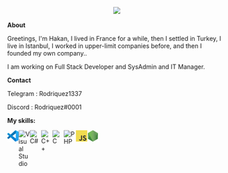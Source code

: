<p align="center">
<img src="https://i.imgur.com/iZCwFPz.gif" />
</p>

<p><strong>About</strong></p>
<p>Greetings, I'm Hakan, I lived in France for a while, then I settled in Turkey, I live in Istanbul, I worked in upper-limit companies before, and then I founded my own company..</p>
<p>I am working on Full Stack Developer and SysAdmin and IT Manager.</p>

<p><strong>Contact</strong></p>
<p>Telegram : Rodriquez1337</p>
<p>Discord : Rodriquez#0001</p>

<p><strong>My skills:</strong></p>
  <p align="center">
  <p><a target="_blank" rel="noopener noreferrer" href="https://raw.githubusercontent.com/github/explore/80688e429a7d4ef2fca1e82350fe8e3517d3494d/topics/visual-studio-code/visual-studio-code.png"><img align="left" alt="Visual Studio Code" width="26px" src="https://raw.githubusercontent.com/github/explore/80688e429a7d4ef2fca1e82350fe8e3517d3494d/topics/visual-studio-code/visual-studio-code.png" style="max-width:100%;"></a></p>
<p><a target="_blank" rel="noopener noreferrer" href="https://camo.githubusercontent.com/fb491a709379e205efd167d7592ef07047d7682bd315891c5add5d4af99bd13b/68747470733a2f2f6d656469612e646973636f72646170702e6e65742f6174746163686d656e74732f3835363238343639313531343339323537372f3837303939333638313832303238363938362f3132303070782d56697375616c5f53747564696f5f49636f6e5f323031392e706e673f77696474683d333930266865696768743d333930"><img align="left" alt="Visual Studio" width="26px" src="https://camo.githubusercontent.com/fb491a709379e205efd167d7592ef07047d7682bd315891c5add5d4af99bd13b/68747470733a2f2f6d656469612e646973636f72646170702e6e65742f6174746163686d656e74732f3835363238343639313531343339323537372f3837303939333638313832303238363938362f3132303070782d56697375616c5f53747564696f5f49636f6e5f323031392e706e673f77696474683d333930266865696768743d333930" data-canonical-src="https://media.discordapp.net/attachments/856284691514392577/870993681820286986/1200px-Visual_Studio_Icon_2019.png?width=390&amp;height=390" style="max-width:100%;"></a></p>
<p><a target="_blank" rel="noopener noreferrer" href="https://camo.githubusercontent.com/61670b186f3a7f08fa920494b4202dfc0b81fd6b821be4f70866b41d37ad4ecb/68747470733a2f2f6d656469612e646973636f72646170702e6e65742f6174746163686d656e74732f3835363238343639313531343339323537372f3837303939353537353231333033313437342f632d73686172702d632d6c6f676f2d303246313737313442412d7365656b6c6f676f2e706e67"><img align="left" alt="C#" width="26px" src="https://camo.githubusercontent.com/61670b186f3a7f08fa920494b4202dfc0b81fd6b821be4f70866b41d37ad4ecb/68747470733a2f2f6d656469612e646973636f72646170702e6e65742f6174746163686d656e74732f3835363238343639313531343339323537372f3837303939353537353231333033313437342f632d73686172702d632d6c6f676f2d303246313737313442412d7365656b6c6f676f2e706e67" data-canonical-src="https://media.discordapp.net/attachments/856284691514392577/870995575213031474/c-sharp-c-logo-02F17714BA-seeklogo.png" style="max-width:100%;"></a></p>
<p><a target="_blank" rel="noopener noreferrer" href="https://camo.githubusercontent.com/f1675ec6b83e4793922d2295f515d211bf5b0f32119197018b8986b97ab17ee9/68747470733a2f2f6d656469612e646973636f72646170702e6e65742f6174746163686d656e74732f3835363238343639313531343339323537372f3837303939323538343133373338383039322f696e6469722e706e67"><img align="left" alt="C++" width="26px" src="https://camo.githubusercontent.com/f1675ec6b83e4793922d2295f515d211bf5b0f32119197018b8986b97ab17ee9/68747470733a2f2f6d656469612e646973636f72646170702e6e65742f6174746163686d656e74732f3835363238343639313531343339323537372f3837303939323538343133373338383039322f696e6469722e706e67" data-canonical-src="https://media.discordapp.net/attachments/856284691514392577/870992584137388092/indir.png" style="max-width:100%;"></a></p>
<p><a target="_blank" rel="noopener noreferrer" href="https://camo.githubusercontent.com/e1797a2d8f8306868701e17a0d2c93e7841631b4570517dd56d57937a64c7fd8/68747470733a2f2f6d656469612e646973636f72646170702e6e65742f6174746163686d656e74732f3835363238343639313531343339323537372f3837303939353332383338323431383936352f696e6469725f332e706e67"><img align="left" alt="C" width="26px" src="https://camo.githubusercontent.com/e1797a2d8f8306868701e17a0d2c93e7841631b4570517dd56d57937a64c7fd8/68747470733a2f2f6d656469612e646973636f72646170702e6e65742f6174746163686d656e74732f3835363238343639313531343339323537372f3837303939353332383338323431383936352f696e6469725f332e706e67" data-canonical-src="https://media.discordapp.net/attachments/856284691514392577/870995328382418965/indir_3.png" style="max-width:100%;"></a></p>
<p><a target="_blank" rel="noopener noreferrer" href="https://camo.githubusercontent.com/15251341d50d60de9ff513e7eba39efff4f3177cb6e7693613b9f07e8b406112/68747470733a2f2f6d656469612e646973636f72646170702e6e65742f6174746163686d656e74732f3835363238343639313531343339323537372f3837303939353133303931343538363632342f696e6469725f322e706e67"><img align="left" alt="PHP" width="28px" src="https://camo.githubusercontent.com/15251341d50d60de9ff513e7eba39efff4f3177cb6e7693613b9f07e8b406112/68747470733a2f2f6d656469612e646973636f72646170702e6e65742f6174746163686d656e74732f3835363238343639313531343339323537372f3837303939353133303931343538363632342f696e6469725f322e706e67" data-canonical-src="https://media.discordapp.net/attachments/856284691514392577/870995130914586624/indir_2.png" style="max-width:100%;"></a></p>
<p><a target="_blank" rel="noopener noreferrer" href="https://raw.githubusercontent.com/github/explore/80688e429a7d4ef2fca1e82350fe8e3517d3494d/topics/javascript/javascript.png"><img align="left" alt="JavaScript" width="26px" src="https://raw.githubusercontent.com/github/explore/80688e429a7d4ef2fca1e82350fe8e3517d3494d/topics/javascript/javascript.png" style="max-width:100%;"></a></p>
<p><a target="_blank" rel="noopener noreferrer" href="https://raw.githubusercontent.com/github/explore/80688e429a7d4ef2fca1e82350fe8e3517d3494d/topics/nodejs/nodejs.png"><img align="left" alt="Node.js" width="26px" src="https://raw.githubusercontent.com/github/explore/80688e429a7d4ef2fca1e82350fe8e3517d3494d/topics/nodejs/nodejs.png" style="max-width:100%;"></a></p>

